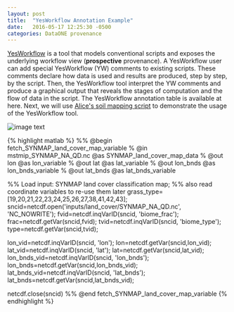```yaml
---
layout: post
title:  "YesWorkflow Annotation Example"
date:   2016-05-17 12:25:30 -0500
categories: DataONE provenance
---
```

[YesWorkflow](https://github.com/yesworkflow-org/yw-prototypes)  is a tool that models conventional scripts and exposes the underlying workflow view (**prospective** provenance). A YesWorkflow user can add special YesWorkflow (YW) comments to existing scripts. These comments declare how data is used and results are produced, step by step, by the script. Then, the YesWorkflow tool interpret the YW comments and produce a graphical output that reveals the stages of computation and the flow of data in the script. The YesWorkflow annotation table is available at here. Next, we will use [Alice's soil mapping script]({{site.baseurl}}/data/C3_C4_map_present_NA.m) to demonstrate the usage of the YesWorkflow tool.

![image text]({{site.baseurl}}/img/alice-yw-combined-view.jpg "YesWorkflow-annotation")

{% highlight matlab %}
%% @begin fetch_SYNMAP_land_cover_map_variable
%  @in mstmip_SYNMAP_NA_QD.nc @as SYNMAP_land_cover_map_data
%  @out lon @as lon_variable
%  @out lat @as lat_variable
%  @out lon_bnds @as lon_bnds_variable
%  @out lat_bnds @as lat_bnds_variable

%% Load input: SYNMAP land cover classification map;
%% also read coordinate variables to re-use them later
grass_type=[19,20,21,22,23,24,25,26,27,38,41,42,43];
sncid=netcdf.open('inputs/land_cover/SYNMAP_NA_QD.nc', 'NC_NOWRITE');
fvid=netcdf.inqVarID(sncid, 'biome_frac');
frac=netcdf.getVar(sncid,fvid);
tvid=netcdf.inqVarID(sncid, 'biome_type');
type=netcdf.getVar(sncid,tvid);

lon_vid=netcdf.inqVarID(sncid, 'lon');
lon=netcdf.getVar(sncid,lon_vid);
lat_vid=netcdf.inqVarID(sncid, 'lat');
lat=netcdf.getVar(sncid,lat_vid);
lon_bnds_vid=netcdf.inqVarID(sncid, 'lon_bnds');
lon_bnds=netcdf.getVar(sncid,lon_bnds_vid);
lat_bnds_vid=netcdf.inqVarID(sncid, 'lat_bnds');
lat_bnds=netcdf.getVar(sncid,lat_bnds_vid);

netcdf.close(sncid)
%% @end fetch_SYNMAP_land_cover_map_variable
{% endhighlight %}
